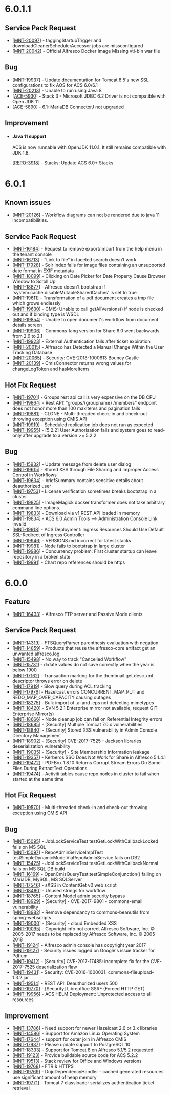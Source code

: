 <h1>        6.0.1.1
</h1>

<h2>        Service Pack Request
</h2>
<ul>
<li>[<a href='https://issues.alfresco.com/jira/browse/MNT-20097'>MNT-20097</a>] - taggingStartupTrigger and downloadCleanerSchedulerAccessor jobs are missconfigured
</li>
<li>[<a href='https://issues.alfresco.com/jira/browse/MNT-20042'>MNT-20042</a>] - Official Alfresco Docker Image Missing vti-bin war file
</li>
</ul>

<h2>        Bug
</h2>
<ul>
<li>[<a href='https://issues.alfresco.com/jira/browse/MNT-19937'>MNT-19937</a>] - Update documentation for Tomcat 8.5's new SSL configurations to fix AOS for ACS 6.0/6.1
</li>
<li>[<a href='https://issues.alfresco.com/jira/browse/MNT-20213'>MNT-20213</a>] - Unable to run using Java 8
</li>
<li>[<a href='https://issues.alfresco.com/jira/browse/ACE-5930'>ACE-5930</a>] - Stack 3 - Microsoft JDBC 6.2 Driver is not compatible with Open JDK 11
</li>
<li>[<a href='https://issues.alfresco.com/jira/browse/ACE-5890'>ACE-5890</a>] - 6.1: MariaDB ConnectorJ not upgraded
</li>
</ul>

<h2>        Improvement
</h2>
<ul>
<li>
<h4>Java 11 support</h4>
<p>ACS is now runnable with OpenJDK 11.0.1. It still remains compatible with JDK 1.8.</p>
<p>[<a href='https://issues.alfresco.com/jira/browse/REPO-3918'>REPO-3918</a>] - Stacks: Update ACS 6.0+ Stacks</p>
</li>
</ul>

<h1>        6.0.1
</h1>
<h2>
  Known issues
</h2>
<ul>
  <li>
    [<a href='https://issues.alfresco.com/jira/browse/MNT-20126'>MNT-20126</a>] - Workflow diagrams can not be rendered due to java 11 incompatibilities.<br/>
  </li>
</ul>                                                                                    
<h2>        Service Pack Request
</h2>
<ul>
<li>[<a href='https://issues.alfresco.com/jira/browse/MNT-16184'>MNT-16184</a>] -         Request to remove export/import from the help menu in the tenant console
</li>
<li>[<a href='https://issues.alfresco.com/jira/browse/MNT-16713'>MNT-16713</a>] -         “Link to file” in faceted search doesn’t work
</li>
<li>[<a href='https://issues.alfresco.com/jira/browse/MNT-17928'>MNT-17928</a>] -         Solr index fails for image files containing an unsupported date format in EXIF metadata
</li>
<li>[<a href='https://issues.alfresco.com/jira/browse/MNT-18099'>MNT-18099</a>] -         Clicking on Date Picker for Date Property Cause Browser Window to Scroll Up
</li>
<li>[<a href='https://issues.alfresco.com/jira/browse/MNT-18877'>MNT-18877</a>] -         Alfresco doesn&#39;t bootstrap if &#39;system.cache.disableMutableSharedCaches&#39; is set to true
</li>
<li>[<a href='https://issues.alfresco.com/jira/browse/MNT-19611'>MNT-19611</a>] -         Transformation of a pdf document creates a tmp file which grows endlessly
</li>
<li>[<a href='https://issues.alfresco.com/jira/browse/MNT-19630'>MNT-19630</a>] -         CMIS: Unable to call getAllVersions() if node is checked out and if binding type is WSDL
</li>
<li>[<a href='https://issues.alfresco.com/jira/browse/MNT-19854'>MNT-19854</a>] -         Unable to open document&#39;s workflow from document details screen
</li>
<li>[<a href='https://issues.alfresco.com/jira/browse/MNT-19906'>MNT-19906</a>] -         Commons-lang version for Share 6.0 went backwards from 2.6 to 2.1
</li>
<li>[<a href='https://issues.alfresco.com/jira/browse/MNT-19923'>MNT-19923</a>] -         External Authentication fails after ticket expiration
</li>
<li>[<a href='https://issues.alfresco.com/jira/browse/MNT-20015'>MNT-20015</a>] -         Alfresco has Detected a Manual Change Within the User Tracking Database
</li>
<li>[<a href='https://issues.alfresco.com/jira/browse/MNT-20065'>MNT-20065</a>] -         Security: CVE-2018-1000613 Bouncy Castle
</li>
<li>[<a href='https://issues.alfresco.com/jira/browse/MNT-20139'>MNT-20139</a>] -         CmisConnector returns wrong values for changeLogToken and hasMoreItems
</li>
</ul>
    
<h2>        Hot Fix Request
</h2>
<ul>
<li>[<a href='https://issues.alfresco.com/jira/browse/MNT-19701'>MNT-19701</a>] -         Groups rest api call is very expensive on the DB CPU
</li>
<li>[<a href='https://issues.alfresco.com/jira/browse/MNT-19864'>MNT-19864</a>] -         Rest API: &quot;groups/{groupname} /members&quot; endpoint does not honor more than 100 maxItems and pagination fails
</li>
<li>[<a href='https://issues.alfresco.com/jira/browse/MNT-19881'>MNT-19881</a>] -         CLONE - Multi-threaded check-in and check-out throwing exception using CMIS API
</li>
<li>[<a href='https://issues.alfresco.com/jira/browse/MNT-19919'>MNT-19919</a>] -         Scheduled replication job does not run as expected
</li>
<li>[<a href='https://issues.alfresco.com/jira/browse/MNT-19955'>MNT-19955</a>] -         [5.2.2] User Authorisation fails and system goes to read-only after upgrade to a version &gt;= 5.2.2
</li>
</ul>
                                                                                                                                                                        
<h2>        Bug
</h2>
<ul>
<li>[<a href='https://issues.alfresco.com/jira/browse/MNT-15932'>MNT-15932</a>] -         Update message from delete user dialog
</li>
<li>[<a href='https://issues.alfresco.com/jira/browse/MNT-19615'>MNT-19615</a>] -         Stored XSS through File Sharing and Improper Access Control in Workflows
</li>
<li>[<a href='https://issues.alfresco.com/jira/browse/MNT-19634'>MNT-19634</a>] -         briefSummary contains sensitive details about deauthorized user
</li>
<li>[<a href='https://issues.alfresco.com/jira/browse/MNT-19753'>MNT-19753</a>] -         License verification sometimes breaks bootstrap in a cluster
</li>
<li>[<a href='https://issues.alfresco.com/jira/browse/MNT-19825'>MNT-19825</a>] -         ImageMagick docker transformer does not take arbitrary command line options.
</li>
<li>[<a href='https://issues.alfresco.com/jira/browse/MNT-19833'>MNT-19833</a>] -         Download via v1 REST API loaded in memory
</li>
<li>[<a href='https://issues.alfresco.com/jira/browse/MNT-19834'>MNT-19834</a>] -         ACS 6.0 Admin Tools --&gt; Administration Console Link Invalid
</li>
<li>[<a href='https://issues.alfresco.com/jira/browse/MNT-19918'>MNT-19918</a>] -         ACS Deployment: Ingress Resources Should Use Default SSL-Redirect of Ingress Controller
</li>
<li>[<a href='https://issues.alfresco.com/jira/browse/MNT-19946'>MNT-19946</a>] -         VERSIONS.md incorrect for latest stacks
</li>
<li>[<a href='https://issues.alfresco.com/jira/browse/MNT-19981'>MNT-19981</a>] -         Node fails to bootstrap in large cluster
</li>
<li>[<a href='https://issues.alfresco.com/jira/browse/MNT-19986'>MNT-19986</a>] -         Concurrency problem: First cluster startup can leave repository in a broken state
</li>
<li>[<a href='https://issues.alfresco.com/jira/browse/MNT-19991'>MNT-19991</a>] -         Chart repo references should be https
</li>
</ul>
                                                                                

<h1>        6.0.0
</h1>                        
<h2>        Feature
</h2>
<ul>
<li>[<a href='https://issues.alfresco.com/jira/browse/MNT-16433'>MNT-16433</a>] -         Alfresco FTP server and Passive Mode clients
</li>
</ul>
                                                            
<h2>        Service Pack Request
</h2>
<ul>
<li>[<a href='https://issues.alfresco.com/jira/browse/MNT-14319'>MNT-14319</a>] -         FTSQueryParser parenthesis evaluation with negation
</li>
<li>[<a href='https://issues.alfresco.com/jira/browse/MNT-14859'>MNT-14859</a>] -         Products that reuse the alfresco-core artifact get an unwanted alfresco.log
</li>
<li>[<a href='https://issues.alfresco.com/jira/browse/MNT-15498'>MNT-15498</a>] -         No way to track &quot;Cancelled Workflow&quot;
</li>
<li>[<a href='https://issues.alfresco.com/jira/browse/MNT-15731'>MNT-15731</a>] -         d:date values do not save correctly when the year is below 1900
</li>
<li>[<a href='https://issues.alfresco.com/jira/browse/MNT-17162'>MNT-17162</a>] -         Transaction marking for the thumbnail.get.desc.xml descriptor throws error on delete
</li>
<li>[<a href='https://issues.alfresco.com/jira/browse/MNT-17919'>MNT-17919</a>] -         Slow query during ACL tracking
</li>
<li>[<a href='https://issues.alfresco.com/jira/browse/MNT-17976'>MNT-17976</a>] -         Hazelcast errors CONCURRENT_MAP_PUT and REDO_MAP_OVER_CAPACITY causing outages
</li>
<li>[<a href='https://issues.alfresco.com/jira/browse/MNT-18275'>MNT-18275</a>] -         Bulk import of .ai and .eps not detecting mimetypes
</li>
<li>[<a href='https://issues.alfresco.com/jira/browse/MNT-18420'>MNT-18420</a>] -         SVN 5.2.1 Enterprise mirror not available, request GIT Enterprise Mirror(s)
</li>
<li>[<a href='https://issues.alfresco.com/jira/browse/MNT-18666'>MNT-18666</a>] -         Node cleanup job can fail on Referential Integrity errors
</li>
<li>[<a href='https://issues.alfresco.com/jira/browse/MNT-18685'>MNT-18685</a>] -         [Security] Multiple Tomcat 7.0.x vulnerabilities
</li>
<li>[<a href='https://issues.alfresco.com/jira/browse/MNT-18840'>MNT-18840</a>] -         [Security] Stored XSS vulnerability in Admin Console Directory Management
</li>
<li>[<a href='https://issues.alfresco.com/jira/browse/MNT-18902'>MNT-18902</a>] -         [Security] CVE-2017-7525 - Jackson libraries deserialization vulnerability
</li>
<li>[<a href='https://issues.alfresco.com/jira/browse/MNT-19035'>MNT-19035</a>] -         [Security] - Site Membership Information leakage
</li>
<li>[<a href='https://issues.alfresco.com/jira/browse/MNT-19357'>MNT-19357</a>] -         Kerberos SSO Does Not Work for Share in Alfresco 5.1.4.1
</li>
<li>[<a href='https://issues.alfresco.com/jira/browse/MNT-19472'>MNT-19472</a>] -         PDFBox 1.8.10 Returns Corrupt Stream Errors On Some Files During ExtractText Operations
</li>
<li>[<a href='https://issues.alfresco.com/jira/browse/MNT-19474'>MNT-19474</a>] -         Activiti tables cause repo nodes in cluster to fail when started at the same time
</li>
</ul>
    
<h2>        Hot Fix Request
</h2>
<ul>
<li>[<a href='https://issues.alfresco.com/jira/browse/MNT-19570'>MNT-19570</a>] -         Multi-threaded check-in and check-out throwing exception using CMIS API
</li>
</ul>
                                                                                                                                                                
<h2>        Bug
</h2>
<ul>
<li>[<a href='https://issues.alfresco.com/jira/browse/MNT-15095'>MNT-15095</a>] -         JobLockServiceTest testGetLockWithCallbackLocked fails on MS SQL
</li>
<li>[<a href='https://issues.alfresco.com/jira/browse/MNT-15097'>MNT-15097</a>] -         RepoAdminServiceImplTest testSimpleDynamicModelViaRepoAdminService fails on DB2
</li>
<li>[<a href='https://issues.alfresco.com/jira/browse/MNT-15425'>MNT-15425</a>] -         JobLockServiceTest testGetLockWithCallbackNormal fails on MS SQL DB build
</li>
<li>[<a href='https://issues.alfresco.com/jira/browse/MNT-16169'>MNT-16169</a>] -         OpenCmisQueryTest.testSimpleConjunction() failing on MariaDB, MySQL, MS SQLServer
</li>
<li>[<a href='https://issues.alfresco.com/jira/browse/MNT-17546'>MNT-17546</a>] -         sXSS in ContentGet v0 web script
</li>
<li>[<a href='https://issues.alfresco.com/jira/browse/MNT-18480'>MNT-18480</a>] -         Unused strings for workflow
</li>
<li>[<a href='https://issues.alfresco.com/jira/browse/MNT-18765'>MNT-18765</a>] -         Content Model admin security bypass
</li>
<li>[<a href='https://issues.alfresco.com/jira/browse/MNT-18929'>MNT-18929</a>] -         [Security] - CVE-2017-9801 - commons-email vulnerability
</li>
<li>[<a href='https://issues.alfresco.com/jira/browse/MNT-18982'>MNT-18982</a>] -         Remove dependancy to commons-beanutils from spring-webscripts
</li>
<li>[<a href='https://issues.alfresco.com/jira/browse/MNT-19000'>MNT-19000</a>] -         [Security] - cloud Embedded XSS 
</li>
<li>[<a href='https://issues.alfresco.com/jira/browse/MNT-19095'>MNT-19095</a>] -         Copyright info not correct Alfresco Software, Inc. © 2005-2017 needs to be replaced by Alfresco Software, Inc. © 2005-2018
</li>
<li>[<a href='https://issues.alfresco.com/jira/browse/MNT-19124'>MNT-19124</a>] -         Alfresco admin console has copyright year 2017
</li>
<li>[<a href='https://issues.alfresco.com/jira/browse/MNT-19127'>MNT-19127</a>] -         Security issues logged on Google&#39;s issue tracker for Pdfium
</li>
<li>[<a href='https://issues.alfresco.com/jira/browse/MNT-19412'>MNT-19412</a>] -         [Security] CVE-2017-17485: incomplete fix for the CVE-2017-7525 deserialization flaw
</li>
<li>[<a href='https://issues.alfresco.com/jira/browse/MNT-19431'>MNT-19431</a>] -         Security: CVE-2016-1000031: commons-fileupload-1.3.2.jar
</li>
<li>[<a href='https://issues.alfresco.com/jira/browse/MNT-19514'>MNT-19514</a>] -         REST API: Deauthorized users 500
</li>
<li>[<a href='https://issues.alfresco.com/jira/browse/MNT-19770'>MNT-19770</a>] -         [Security] Libreoffice SSRF (Forced HTTP GET)
</li>
<li>[<a href='https://issues.alfresco.com/jira/browse/MNT-19956'>MNT-19956</a>] -         ACS HELM Deployment: Unprotected access to all resources
</li>
</ul>
                
<h2>        Improvement
</h2>
<ul>
<li>[<a href='https://issues.alfresco.com/jira/browse/MNT-13786'>MNT-13786</a>] -         Need support for newer Hazelcast 2.6 or 3.x libraries 
</li>
<li>[<a href='https://issues.alfresco.com/jira/browse/MNT-14586'>MNT-14586</a>] -         Support for Amazon Linux Operating System
</li>
<li>[<a href='https://issues.alfresco.com/jira/browse/MNT-17644'>MNT-17644</a>] -         support for outer join in Alfresco CMIS
</li>
<li>[<a href='https://issues.alfresco.com/jira/browse/MNT-17937'>MNT-17937</a>] -         Please update support to PostgreSQL 10
</li>
<li>[<a href='https://issues.alfresco.com/jira/browse/MNT-18333'>MNT-18333</a>] -         Support for Tomcat 8 on Alfresco 5.1/5.2 requested
</li>
<li>[<a href='https://issues.alfresco.com/jira/browse/MNT-19123'>MNT-19123</a>] -         Provide buildable source code for ACS 5.2.2
</li>
<li>[<a href='https://issues.alfresco.com/jira/browse/MNT-19513'>MNT-19513</a>] -         Stack review for Office and Windows versions
</li>
<li>[<a href='https://issues.alfresco.com/jira/browse/MNT-19768'>MNT-19768</a>] -         FTR &amp; HTTPS
</li>
<li>[<a href='https://issues.alfresco.com/jira/browse/MNT-19769'>MNT-19769</a>] -         DojoDependencyHandler - cached generated resources use significant amount of heap memory
</li>
<li>[<a href='https://issues.alfresco.com/jira/browse/MNT-19771'>MNT-19771</a>] -         Tomcat 7 classloader serializes authentication ticket retrieval
</li>
</ul>
                                                                
